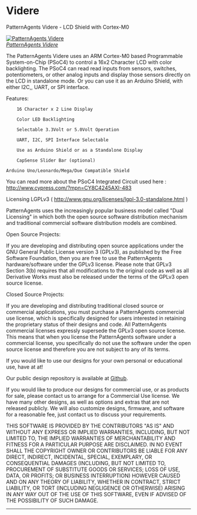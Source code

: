 Videre
=============

PatternAgents Videre - LCD Shield with Cortex-M0

[![PatternAgents Videre](http://www.patternagent.com/img/projects/Videre/Videre_model.png)  
*PatternAgents Videre*](http://www.patternagent.com/projects/Videre.html)

The PatternAgents Videre uses an ARM Cortex-M0 based Programmable System-on-Chip (PSoC4) 
to control a 16x2 Character LCD with color backlighting. The PSoC4  can read read inputs from sensors, 
switches, potentiometers, or other analog inputs and display those sensors directly on the LCD in
standalone mode. Or you can use it as an Arduino Shield, with either I2C,, UART, or SPI interface.

Features:

        16 Character x 2 Line Display

        Color LED Backlighting
	
        Selectable 3.3Volt or 5.0Volt Operation
	
        UART, I2C, SPI Interface Selectable
	
        Use as Arduino Shield or as a Standalone Display
	
        CapSense Slider Bar (optional)      

	Arduino Uno/Leonardo/Mega/Due Compatible Shield


You can read more about the PSoC4 Integrated Circuit used here : http://www.cypress.com/?mpn=CY8C4245AXI-483


Licensing LGPLv3 ( http://www.gnu.org/licenses/lgpl-3.0-standalone.html )

PatternAgents uses the increasingly popular business model called "Dual Licensing" 
in which both the open source software distribution mechanism and traditional commercial software distribution models are combined.

Open Source Projects:        

If you are developing and distributing open source applications under the GNU General Public License version 3 (GPLv3), 
as published by the Free Software Foundation, then you are free to use the PatternAgents hardware/software under the GPLv3 license. 
Please note that GPLv3 Section 3(b) requires that all modifications to the original code as well as all Derivative Works 
must also be released under the terms of the GPLv3 open source license.

Closed Source Projects:

If you are developing and distributing traditional closed source or commercial applications, 
you must purchase a PatternAgents commercial use license, 
which is specifically designed for users interested in retaining the proprietary status of their designs and code. 
All PatternAgents commercial licenses expressly supersede the GPLv3 open source license. 
This means that when you license the PatternAgents software under a commercial license, 
you specifically do not use the software under the open source license and therefore you are not subject to any of its terms.
        
If you would like to use our designs for your own personal or educational use, have at at! 

Our public design repository is available at <a href="https://github.com/patternagents">Github</a>.

If you would like to produce our designs for commercial use, or as products for sale, 
please contact us to arrange for a Commercial Use license. We have many other designs, 
as well as options and extras that are not released publicly. 
We will also customize designs, firmware, and software for a reasonable fee, just contact us to discuss your requirements.

THIS SOFTWARE IS PROVIDED BY THE CONTRIBUTORS "AS IS" AND WITHOUT ANY EXPRESS OR IMPLIED WARRANTIES, 
INCLUDING, BUT NOT LIMITED TO, THE IMPLIED WARRANTIES OF MERCHANTABILITY AND FITNESS FOR A PARTICULAR PURPOSE ARE DISCLAIMED. 
IN NO EVENT SHALL THE COPYRIGHT OWNER OR CONTRIBUTORS BE LIABLE FOR ANY DIRECT, INDIRECT, INCIDENTAL, SPECIAL, EXEMPLARY, 
OR CONSEQUENTIAL DAMAGES (INCLUDING, BUT NOT LIMITED TO, PROCUREMENT OF SUBSTITUTE GOODS OR SERVICES; LOSS OF USE, DATA, 
OR PROFITS; OR BUSINESS INTERRUPTION) HOWEVER CAUSED AND ON ANY THEORY OF LIABILITY, WHETHER IN CONTRACT, 
STRICT LIABILITY, OR TORT (INCLUDING NEGLIGENCE OR OTHERWISE) ARISING IN ANY WAY OUT OF THE USE OF THIS SOFTWARE, 
EVEN IF ADVISED OF THE POSSIBILITY OF SUCH DAMAGE. 

-------------------------------------------------------------------------------------------
